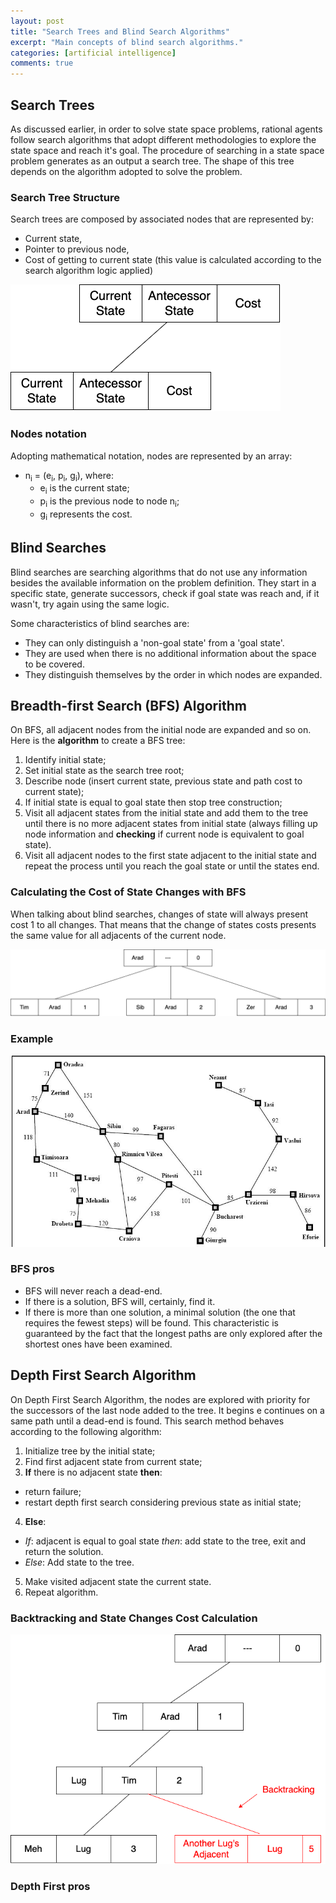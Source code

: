 ```yaml
---
layout: post
title: "Search Trees and Blind Search Algorithms"
excerpt: "Main concepts of blind search algorithms."
categories: [artificial intelligence]
comments: true
---
```


## Search Trees

As discussed earlier, in order to solve state space problems, rational agents follow search algorithms that adopt different methodologies to explore the state space and reach it's goal. The procedure of searching in a state space problem generates as an output a search tree. The shape of this tree depends on the algorithm adopted to solve the problem.

### Search Tree Structure

Search trees are composed by associated nodes that are represented by:

- Current state,
- Pointer to previous node,
- Cost of getting to current state (this value is calculated according to the search algorithm logic applied)

![Representation of two connected nodes of a Search Tree](/img/posts_img/node_representation.png)

### Nodes notation

Adopting mathematical notation, nodes are represented by an array:
- n<sub>i</sub> = (e<sub>i</sub>, p<sub>i</sub>, g<sub>i</sub>), where:
  - e<sub>i</sub> is the current state;
  - p<sub>i</sub> is the previous node to node n<sub>i</sub>;
  - g<sub>i</sub> represents the cost.

## Blind Searches

Blind searches are searching algorithms that do not use any information besides the available information on the problem definition. They start in a specific state, generate successors, check if goal state was reach and, if it wasn't, try again using the same logic.

Some characteristics of blind searches are:
 - They can only distinguish a 'non-goal state' from a 'goal state'.
 - They are used when there is no additional information about the space to be covered.
 - They distinguish themselves by the order in which nodes are expanded.

## Breadth-first Search (BFS) Algorithm

On BFS, all adjacent nodes from the initial node are expanded and so on. Here is the **algorithm** to create a BFS tree:

1. Identify initial state;
2. Set initial state as the search tree root;
3. Describe node (insert current state, previous state and path cost to current state);
4. If initial state is equal to goal state then stop tree construction;
5. Visit all adjacent states from the initial state and add them to the tree until there is no more adjacent states from initial state (always filling up node information and __checking__ if current node is equivalent to goal state).
6. Visit all adjacent nodes to the first state adjacent to the initial state and repeat the process until you reach the goal state or until the states end.

### Calculating the Cost of State Changes with BFS

When talking about blind searches, changes of state will always present cost 1 to all changes. That means that the change of states costs presents the same value for all adjacents of the current node.

![Cost of State Changes](/img/posts_img/state_change_cost.png)

### Example

![Romanian Map Represented as a Graph](/img/posts_img/romanian_map.jpg)

### BFS pros

- BFS will never reach a dead-end.
- If there is a solution, BFS will, certainly, find it.
- If there is more than one solution, a minimal solution (the one that requires the fewest steps) will be found. This characteristic is guaranteed by the fact that the longest paths are only explored after the shortest ones have been examined.

## Depth First Search Algorithm

On Depth First Search Algorithm, the nodes are explored with priority for the successors of the last node added to the tree. It begins e continues on a same path until a dead-end is found. This search method behaves according to the following algorithm:

1. Initialize tree by the initial state;
2. Find first adjacent state from current state;
3. **If** there is no adjacent state **then**:
  - return failure;
  - restart depth first search considering previous state as initial state;
4. **Else**:
  - _If_: adjacent is equal to goal state _then_: add state to the tree, exit and return the solution.
  - _Else_: Add state to the tree.
5. Make visited adjacent state the current state.
6. Repeat algorithm.

### Backtracking and State Changes Cost Calculation

![Cost of State Changes on Depth First Search](/img/posts_img/cost_backtracking.png)
### Depth First pros
